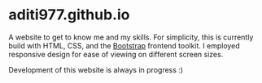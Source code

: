 # aditi977.github.io
A website to get to know me and my skills. For simplicity, this is currently build with HTML, CSS, and the [Bootstrap](https://getbootstrap.com/) frontend toolkit. I employed responsive design for ease of viewing on different screen sizes. 

Development of this website is always in progress :)
